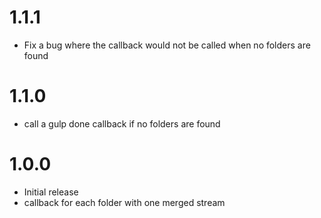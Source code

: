 # 1.1.1
- Fix a bug where the callback would not be called when no folders are found

# 1.1.0
- call a gulp done callback if no folders are found 

# 1.0.0
- Initial release
- callback for each folder with one merged stream
